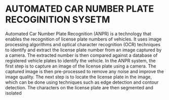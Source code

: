 # AUTOMATED CAR NUMBER PLATE RECOGINITION SYSETM

Automated Car Number Plate Recognition (ANPR) is a technology that enables the
recognition of license plate numbers of vehicles. It uses image processing algorithms
and optical character recognition (OCR) techniques to identify and extract the license
plate number from an image captured by a camera. The extracted number is then
compared against a database of registered vehicle plates to identify the vehicle. In the
ANPR system, the first step is to capture an image of the license plate using a camera.
The captured image is then pre-processed to remove any noise and improve the
image quality. The next step is to locate the license plate in the image, which can be
done using techniques such as edge detection and contour detection. The characters
on the license plate are then segmented and isolated
